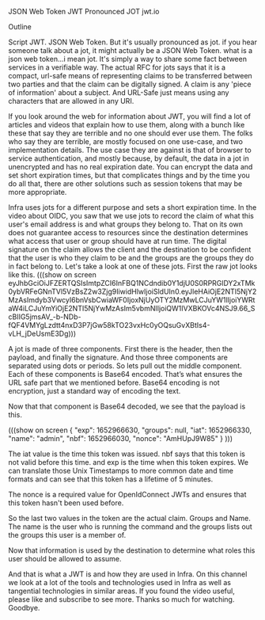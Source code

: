 JSON Web Token
JWT
Pronounced JOT
jwt.io



Outline


Script
JWT. JSON Web Token. But it's usually pronounced as jot. if you hear someone talk about a jot, it might actually be a JSON Web Token. what is a json web token...i mean jot. It's simply a way to share some fact between services in a verifiable way. The actual RFC for jots says that it is a compact, url-safe means of representing claims to be transferred between two parties and that the claim can be digitally signed. A claim is any 'piece of information' about a subject.  And URL-Safe just means using any characters that are allowed in any URI. 

If you look around the web for information about JWT, you will find a lot of articles and videos that explain how to use them, along with a bunch like these that say they are terrible and no one should ever use them. The folks who say they are terrible, are mostly focused on one use-case, and two implementation details. The use case they are against is that of browser to service authentication, and mostly because, by default, the data in a jot in unencrypted and has no real expiration date. You can encrypt the data and set short expiration times, but that complicates things and by the time you do all that, there are other solutions such as session tokens that may be more appropriate. 

Infra uses jots for a different purpose and sets a short expiration time. In the video about OIDC, you saw that we use jots to record the claim of what this user's email address is and what groups they belong to. That on its own does not guarantee access to resources since the destination determines what access that user or group should have at run time. The digital signature on the claim allows the client and the destination to be confident that the user is who they claim to be and the groups are the groups they do in fact belong to. Let's take a look at one of these jots. First the raw jot looks like this. 
(((show on screen eyJhbGciOiJFZERTQSIsImtpZCI6InFBQ1NCdndib0Y1djU0S0RPRGlDY2xTMk0ybVRFeGNnTVl5VzBsZ2w3Zjg9IiwidHlwIjoiSldUIn0.eyJleHAiOjE2NTI5NjY2MzAsImdyb3VwcyI6bnVsbCwiaWF0IjoxNjUyOTY2MzMwLCJuYW1lIjoiYWRtaW4iLCJuYmYiOjE2NTI5NjYwMzAsIm5vbmNlIjoiQW1IVXBKOVc4NSJ9.66_ScBIIG5jmsAV_-b-NDb-fQF4VMYgLzdtt4nxD3P7jGw58kTO23vxHc0yOQsuGvXBtIs4-vLH_jDeUsmE3Dg)))

A jot is made of three components. First there is the header, then the payload, and finally the signature. And those three components are separated using dots or periods. So lets pull out the middle component. Each of these components is Base64 encoded. That’s what ensures the URL safe part that we mentioned before. Base64 encoding is not encryption, just a standard way of encoding the text. 

Now that that component is Base64 decoded, we see that the payload is this.

(((show on screen 
{
  "exp": 1652966630,
  "groups": null,
  "iat": 1652966330,
  "name": "admin",
  "nbf": 1652966030,
  "nonce": "AmHUpJ9W85"
}
)))

The iat value is the time this token was issued. nbf says that this token is not valid before this time. and exp is the time when this token expires. We can translate those Unix Timestamps to more common date and time formats and can see that this token has a lifetime of 5 minutes. 

The nonce is a required value for OpenIdConnect JWTs and ensures that this token hasn't been used before. 

So the last two values in the token are the actual claim. Groups and Name. The name is the user who is running the command and the groups lists out the groups this user is a member of. 

Now that information is used by the destination to determine what roles this user should be allowed to assume. 

And that is what a JWT is and how they are used in Infra. On this channel we look at a lot of the tools and technologies used in Infra as well as tangential technologies in similar areas. If you found the video useful, please like and subscribe to see more. Thanks so much for watching. Goodbye. 